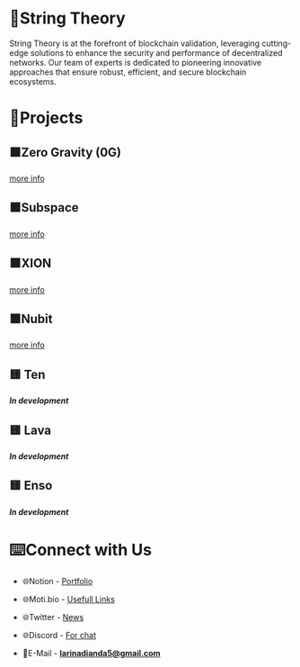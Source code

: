 # 🌠String Theory
String Theory is at the forefront of blockchain validation, leveraging cutting-edge solutions to enhance the security and performance of decentralized networks. Our team of experts is dedicated to pioneering innovative approaches that ensure robust, efficient, and secure blockchain ecosystems.

# 📅Projects 

## 🟩Zero Gravity (0G)

[more info](https://www.notion.so/Zero-Gravity-0G-70c7108d54f84a3bb1cfb0a644428f72?pvs=21)

## 🟩Subspace

[more info](https://www.notion.so/Subspace-ab501d365bfe4b3e9edb2953895fc402?pvs=21)

## 🟩XION

[more info](https://www.notion.so/XION-9a0910cecaf94c36b6a3c4d51306e1cf?pvs=21)

## 🟩Nubit

[more info](https://mirror.xyz/0xee5246dda566d59E58d74Edf752Cc3c5a330f0f2/oUSBRgm6PaVcDDBEOghKK7l3jnAUiQbVN7ZUyGIbJWA)

## 🟨 Ten

***In development***

## 🟨 Lava

***In development***

## 🟨 Enso

***In development***

# ⌨️Connect with Us

- 🌐Notion - [Portfolio](https://antique-milk-cbe.notion.site/String-Theory-5337a65cfa6d450b9849c6ae5e7a07c5)

- 🌐Moti.bio - [Usefull Links](https://moti.bio/StringTheoryVal)

- 🌐Twitter - [News](https://twitter.com/StringTheoryVal)

- 🌐Discord - [For chat](https://discord.com/users/1018239154972274849)

- 📨E-Mail - **larinadianda5@gmail.com**

